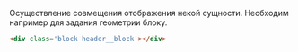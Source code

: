 Осуществление совмещения отображения некой сущности. Необходим например для задания геометрии блоку.

```html
<div class='block header__block'></div>
```